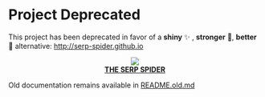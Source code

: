 Project Deprecated
==================

This project has been deprecated in favor of a **shiny** :sparkles:  , **stronger** :muscle:, **better** :rocket: alternative: http://serp-spider.github.io

<p align="center">
<a href="http://serp-spider.github.io">
  <img src ="https://serp-spider.github.io/logo.png" />
  <br/>
  <b>THE SERP SPIDER</b>
</a>
</p>


Old documentation remains available in [README.old.md](https://github.com/gsouf/google-url/blob/master/README.old.md)

